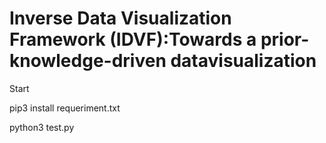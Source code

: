 # Inverse Data Visualization Framework (IDVF):Towards a prior-knowledge-driven datavisualization

Start

pip3 install requeriment.txt


python3 test.py



